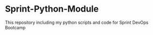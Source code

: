 # Sprint-Python-Module
This repository including my python scripts and code for Sprint DevOps Bootcamp 
